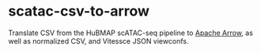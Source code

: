 # scatac-csv-to-arrow

Translate CSV from the HuBMAP scATAC-seq pipeline to [Apache Arrow](https://arrow.apache.org/), as well as normalized CSV, and Vitessce JSON viewconfs.
